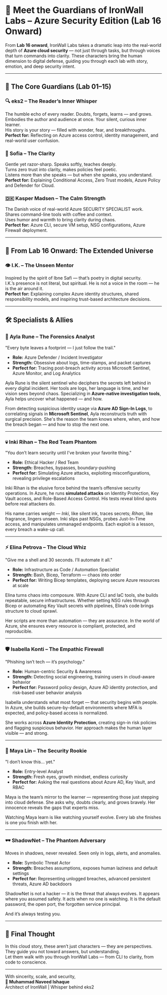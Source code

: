 # 🌌 Meet the Guardians of IronWall Labs – Azure Security Edition (Lab 16 Onward)

From **Lab 16 onward**, IronWall Labs takes a dramatic leap into the real-world depth of **Azure cloud security** — not just through tasks, but through voices that turn commands into clarity. These characters bring the human dimension to digital defense, guiding you through each lab with story, emotion, and deep security intent.

---

## 🔰 The Core Guardians (Lab 01–15)

### 🔍 eks2 – The Reader’s Inner Whisper
The humble echo of every reader. Doubts, forgets, learns — and grows.  
Embodies the author and audience at once. Your silent, curious inner learner.  
His story is your story — filled with wonder, fear, and breakthroughs.  
**Perfect for:** Reflecting on Azure access control, identity management, and real-world user confusion.

### 🌿 Sofia – The Clarity
Gentle yet razor-sharp. Speaks softly, teaches deeply.  
Turns zero trust into clarity, makes policies feel poetic.  
Listens more than she speaks — but when she speaks, you understand.  
**Perfect for:** Explaining Conditional Access, Zero Trust models, Azure Policy and Defender for Cloud.

### 🇩🇰 Kasper Madsen – The Calm Strength
The Danish voice of real-world Azure SECURITY SPECIALIST work.  
Shares command-line tools with coffee and context.  
Uses humor and warmth to bring clarity during chaos.  
**Perfect for:** Azure CLI, secure VM setup, NSG configurations, Azure Firewall deployment.

---

## 🧭 From Lab 16 Onward: The Extended Universe

### 👁️ I.K. – The Unseen Mentor
Inspired by the spirit of Ibne Safi — that’s poetry in digital security.  
I.K.’s presence is not literal, but spiritual. He is not a voice in the room — he is the air around it.  
**Perfect for:** Explaining complex Azure identity structures, shared responsibility models, and inspiring trust-based architecture decisions.

---

## 🛠️ Specialists & Allies

### 🔬 Ayla Rune – The Forensics Analyst

"Every byte leaves a footprint — I just follow the trail."

- **Role:** Azure Defender / Incident Investigator
- **Strength:** Obsessive about logs, time-stamps, and packet captures
- **Perfect for:** Tracing post-breach activity across Microsoft Sentinel, Azure Monitor, and Log Analytics

Ayla Rune is the silent sentinel who deciphers the secrets left behind in every digital incident. Her tools are logs, her language is time, and her vision sees beyond chaos. Specializing in **Azure-native investigation tools**, Ayla helps uncover what happened — and how.

From detecting suspicious identity usage via **Azure AD Sign-In Logs**, to correlating signals in **Microsoft Sentinel**, Ayla reconstructs truth with surgical precision. She's the reason the team knows where, when, and how the breach began — and how to stop the next one.

---

### 💀 Inki Rihan – The Red Team Phantom

"You don’t learn security until I’ve broken your favorite thing."

- **Role:** Ethical Hacker / Red Team
- **Strength:** Breaches, bypasses, boundary-pushing
- **Perfect for:** Simulating Azure attacks, exploiting misconfigurations, revealing privilege escalations

Inki Rihan is the elusive force behind the team’s offensive security operations. In Azure, he runs **simulated attacks** on Identity Protection, Key Vault access, and Role-Based Access Control. His tests reveal blind spots before real attackers do.

His name carries weight — *Inki*, like silent ink, traces secrets; *Rihan*, like fragrance, lingers unseen. Inki slips past NSGs, probes Just-In-Time access, and manipulates unmanaged endpoints. Each exploit is a lesson, every breach a wake-up call.

---

### ⚡ Elina Petrova – The Cloud Whiz

"Give me a shell and 30 seconds. I’ll automate it all."

- **Role:** Infrastructure as Code / Automation Specialist
- **Strength:** Bash, Bicep, Terraform — chaos into order
- **Perfect for:** Writing Bicep templates, deploying secure Azure resources at scale

Elina turns chaos into composure. With Azure CLI and IaC tools, she builds repeatable, secure infrastructures. Whether setting NSG rules through Bicep or automating Key Vault secrets with pipelines, Elina’s code brings structure to cloud sprawl.

Her scripts are more than automation — they are assurance. In the world of Azure, she ensures every resource is compliant, protected, and reproducible.

---

### 🛡️ Isabella Konti – The Empathic Firewall

"Phishing isn’t tech — it’s psychology."

- **Role:** Human-centric Security & Awareness
- **Strength:** Detecting social engineering, training users in cloud-aware behavior
- **Perfect for:** Password policy design, Azure AD identity protection, and risk-based user behavior analysis

Isabella understands what most forget — that security begins with people. In Azure, she builds secure-by-default environments where MFA is expected, and policy-based access is normalized.

She works across **Azure Identity Protection**, creating sign-in risk policies and flagging suspicious behavior. Her approach makes the human layer visible — and strong.

---

### 🌱 Maya Lin – The Security Rookie

"I don’t know this… yet."

- **Role:** Entry-level Analyst
- **Strength:** Fresh eyes, growth mindset, endless curiosity
- **Perfect for:** Asking the real questions about Azure AD, Key Vault, and RBAC

Maya is the team’s mirror to the learner — representing those just stepping into cloud defense. She asks why, doubts clearly, and grows bravely. Her innocence reveals the gaps that experts miss.

Watching Maya learn is like watching yourself evolve. Every lab she finishes is one you finish with her.

---

### 🕶️ ShadowNet – The Phantom Adversary

Moves in shadows, never revealed. Seen only in logs, alerts, and anomalies.

- **Role:** Symbolic Threat Actor
- **Strength:** Breaches assumptions, exposes human laziness and default settings
- **Perfect for:** Representing unlogged breaches, advanced persistent threats, Azure AD backdoors

ShadowNet is not a hacker — it is the threat that always evolves. It appears where you assumed safety. It acts when no one is watching. It is the default password, the open port, the forgotten service principal.

And it’s always testing you.

---

## 💬 Final Thought

In this cloud story, these aren’t just characters — they are perspectives.  
They guide you not toward answers, but understanding.  
Let them walk with you through IronWall Labs — from CLI to clarity, from code to conscience.

---

With sincerity, scale, and security,  
**🧠 Muhammad Naveed Ishaque**  
Architect of IronWall | Whisper behind eks2
